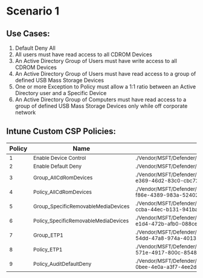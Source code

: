 # Scenario 1
## Use Cases:
1. Default Deny All
1. All users must have read access to all CDROM Devices
1. An Active Directory Group of Users must have write access to all CDROM Devices
1. An Active Directory Group of Users must have read access to a group of defined USB Mass Storage Devices
1. One or more Exception to Policy must allow a 1:1 ratio between an Active Directory user and a Specific Device
1. An Active Directory Group of Computers must have read access to a group of defined USB Mass Storage Devices only while off corporate network

## Intune Custom CSP Policies:
| Policy | Name | OMA/URI | Value |
| --- | --- | --- | --- |
| <sub>1</sub> | <sub>Enable Device Control</sub> | <sub>./Vendor/MSFT/Defender/Configuration/DeviceControlEnabled</sub> | <sub>1</sub> |
| <sub>2</sub> | <sub>Enable Default Deny</sub> | <sub>./Vendor/MSFT/Defender/Configuration/DefaultEnforcement</sub> | <sub>2</sub> |
| <sub>3</sub> | <sub>Group_AllCdRomDevices</sub> | <sub>./Vendor/MSFT/Defender/Configuration/DeviceControl/PolicyGroups/%7b6dd2869c-e369-46d2-83c0-cbc7251fd17d%7d/GroupData</sub> | <sub>[Group_AllCdRomDevices.xml](Group_AllCdRomDevices.xml)</sub> |
| <sub>4</sub> | <sub>Policy_AllCdRomDevices</sub> | <sub>./Vendor/MSFT/Defender/Configuration/DeviceControl/PolicyRules/%7b28ef8811-f86e-4389-983a-524029b78370%7d/RuleData</sub> | <sub>[Policy_AllCdRomDevices.xml](Policy_AllCdRomDevices.xml)</sub> |
| <sub>5</sub> | <sub>Group_SpecificRemovableMediaDevices</sub> | <sub>./Vendor/MSFT/Defender/Configuration/DeviceControl/PolicyGroups/%7b39a76f23-ccba-44ec-b131-941baf0ab689%7d/GroupData</sub> | <sub>[Group_SpecificRemovableMediaDevices.xml](Group_SpecificRemovableMediaDevices.xml)</sub> |
| <sub>6</sub> | <sub>Policy_SpecificRemovableMediaDevices</sub> | <sub>./Vendor/MSFT/Defender/Configuration/DeviceControl/PolicyRules/%7b94935edf-e1d4-472b-afb0-088cee08810f%7d/RuleData</sub> | <sub>[Policy_SpecificRemovableMediaDevices.xml](Policy_SpecificRemovableMediaDevices.xml)</sub> |
| <sub>7</sub> | <sub>Group_ETP1</sub> | <sub>./Vendor/MSFT/Defender/Configuration/DeviceControl/PolicyGroups/%7b9fb02d1c-54dd-47a8-974a-40135a2216c2%7d/GroupData</sub> | <sub>[Group_ETP1.xml](Group_ETP1.xml)</sub> |
| <sub>8</sub> | <sub>Policy_ETP1</sub> | <sub>./Vendor/MSFT/Defender/Configuration/DeviceControl/PolicyRules/%7b77ea6638-571e-4917-800c-8548ffaf6c42%7d/RuleData</sub> | <sub>[Policy_ETP1.xml](Policy_ETP1.xml)</sub> |
| <sub>9</sub> | <sub>Policy_AuditDefaultDeny</sub> | <sub>./Vendor/MSFT/Defender/Configuration/DeviceControl/PolicyRules/%7b1fbdeb31-0bee-4e0a-a3f7-4ee2d85fe18e%7d/RuleData</sub> | <sub>[Policy_AuditDefaultDeny.xml](Policy_AuditDefaultDeny.xml)</sub> |
